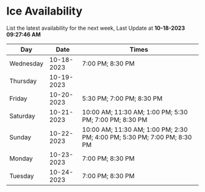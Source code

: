 # Ice Availability

List the latest availability for the next week, Last Update at **10-18-2023 09:27:46 AM**

| Day         | Date        | Times       |
| ----------- | ----------- | ----------- |
|Wednesday|10-18-2023|7:00 PM; 8:30 PM|
|Thursday|10-19-2023||
|Friday|10-20-2023|5:30 PM; 7:00 PM; 8:30 PM|
|Saturday|10-21-2023|10:00 AM; 11:30 AM; 1:00 PM; 5:30 PM; 7:00 PM; 8:30 PM|
|Sunday|10-22-2023|10:00 AM; 11:30 AM; 1:00 PM; 2:30 PM; 4:00 PM; 5:30 PM; 7:00 PM; 8:30 PM|
|Monday|10-23-2023|7:00 PM; 8:30 PM|
|Tuesday|10-24-2023|7:00 PM; 8:30 PM|
